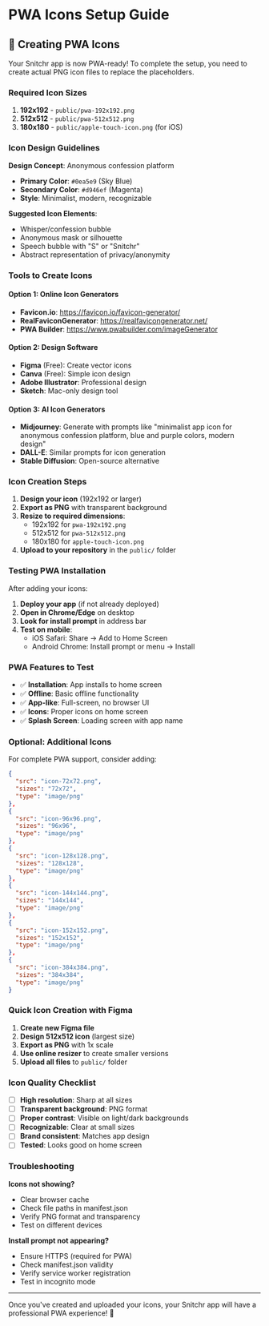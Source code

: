 # PWA Icons Setup Guide

## 🎨 Creating PWA Icons

Your Snitchr app is now PWA-ready! To complete the setup, you need to create actual PNG icon files to replace the placeholders.

### Required Icon Sizes

1. **192x192** - `public/pwa-192x192.png`
2. **512x512** - `public/pwa-512x512.png`
3. **180x180** - `public/apple-touch-icon.png` (for iOS)

### Icon Design Guidelines

**Design Concept**: Anonymous confession platform
- **Primary Color**: `#0ea5e9` (Sky Blue)
- **Secondary Color**: `#d946ef` (Magenta)
- **Style**: Minimalist, modern, recognizable

**Suggested Icon Elements**:
- Whisper/confession bubble
- Anonymous mask or silhouette
- Speech bubble with "S" or "Snitchr"
- Abstract representation of privacy/anonymity

### Tools to Create Icons

#### Option 1: Online Icon Generators
- **Favicon.io**: https://favicon.io/favicon-generator/
- **RealFaviconGenerator**: https://realfavicongenerator.net/
- **PWA Builder**: https://www.pwabuilder.com/imageGenerator

#### Option 2: Design Software
- **Figma** (Free): Create vector icons
- **Canva** (Free): Simple icon design
- **Adobe Illustrator**: Professional design
- **Sketch**: Mac-only design tool

#### Option 3: AI Icon Generators
- **Midjourney**: Generate with prompts like "minimalist app icon for anonymous confession platform, blue and purple colors, modern design"
- **DALL-E**: Similar prompts for icon generation
- **Stable Diffusion**: Open-source alternative

### Icon Creation Steps

1. **Design your icon** (192x192 or larger)
2. **Export as PNG** with transparent background
3. **Resize to required dimensions**:
   - 192x192 for `pwa-192x192.png`
   - 512x512 for `pwa-512x512.png`
   - 180x180 for `apple-touch-icon.png`
4. **Upload to your repository** in the `public/` folder

### Testing PWA Installation

After adding your icons:

1. **Deploy your app** (if not already deployed)
2. **Open in Chrome/Edge** on desktop
3. **Look for install prompt** in address bar
4. **Test on mobile**:
   - iOS Safari: Share → Add to Home Screen
   - Android Chrome: Install prompt or menu → Install

### PWA Features to Test

- ✅ **Installation**: App installs to home screen
- ✅ **Offline**: Basic offline functionality
- ✅ **App-like**: Full-screen, no browser UI
- ✅ **Icons**: Proper icons on home screen
- ✅ **Splash Screen**: Loading screen with app name

### Optional: Additional Icons

For complete PWA support, consider adding:

```json
{
  "src": "icon-72x72.png",
  "sizes": "72x72",
  "type": "image/png"
},
{
  "src": "icon-96x96.png", 
  "sizes": "96x96",
  "type": "image/png"
},
{
  "src": "icon-128x128.png",
  "sizes": "128x128", 
  "type": "image/png"
},
{
  "src": "icon-144x144.png",
  "sizes": "144x144",
  "type": "image/png"
},
{
  "src": "icon-152x152.png",
  "sizes": "152x152",
  "type": "image/png"
},
{
  "src": "icon-384x384.png",
  "sizes": "384x384",
  "type": "image/png"
}
```

### Quick Icon Creation with Figma

1. **Create new Figma file**
2. **Design 512x512 icon** (largest size)
3. **Export as PNG** with 1x scale
4. **Use online resizer** to create smaller versions
5. **Upload all files** to `public/` folder

### Icon Quality Checklist

- [ ] **High resolution**: Sharp at all sizes
- [ ] **Transparent background**: PNG format
- [ ] **Proper contrast**: Visible on light/dark backgrounds
- [ ] **Recognizable**: Clear at small sizes
- [ ] **Brand consistent**: Matches app design
- [ ] **Tested**: Looks good on home screen

### Troubleshooting

**Icons not showing?**
- Clear browser cache
- Check file paths in manifest.json
- Verify PNG format and transparency
- Test on different devices

**Install prompt not appearing?**
- Ensure HTTPS (required for PWA)
- Check manifest.json validity
- Verify service worker registration
- Test in incognito mode

---

Once you've created and uploaded your icons, your Snitchr app will have a professional PWA experience! 🎉